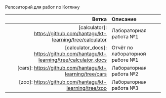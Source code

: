 Репозиторий для работ по Котлину

|                                                                          Ветка | Описание                        |
| ------------------------------------------------------------------------------:|:------------------------------- |
| [calculator]: https://github.com/hantagu/kt-learning/tree/calculator           | Лабораторная работа №1          |
| [calculator_docs]: https://github.com/hantagu/kt-learning/tree/calculator_docs | Отчёт по лабораторной работе №1 |
| [cars]: https://github.com/hantagu/kt-learning/tree/cars                       | Лабораторная работа №2          |
| [zoo]: https://github.com/hantagu/kt-learning/tree/zoo                         | Лабораторная работа №3          |
